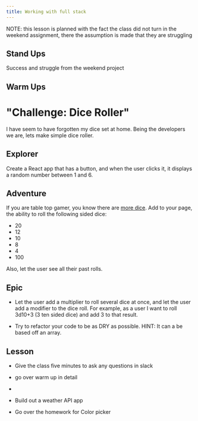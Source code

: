 ```yaml
---
title: Working with full stack
---
```


NOTE: this lesson is planned with the fact the class did not turn in the weekend assignment, there the assumption is made that they are struggling

## Stand Ups

Success and struggle from the weekend project

## Warm Ups

# "Challenge: Dice Roller"

I have seem to have forgotten my dice set at home. Being the developers we are, lets make simple dice roller.

## Explorer

Create a React app that has a button, and when the user clicks it, it displays a random number between 1 and 6.

## Adventure

If you are table top gamer, you know there are [more dice](https://www.dieharddice.com/what-are-dnd-dice). Add to your page, the ability to roll the following sided dice:

- 20
- 12
- 10
- 8
- 4
- 100

Also, let the user see all their past rolls.

## Epic

- Let the user add a multiplier to roll several dice at once, and let the user add a modifier to the dice roll. For example, as a user I want to roll 3d10+3 (3 ten sided dice) and add 3 to that result.

- Try to refactor your code to be as DRY as possible. HINT: It can a be based off an array.

## Lesson

- Give the class five minutes to ask any questions in slack

- go over warm up in detail
-
- Build out a weather API app
- Go over the homework for Color picker
